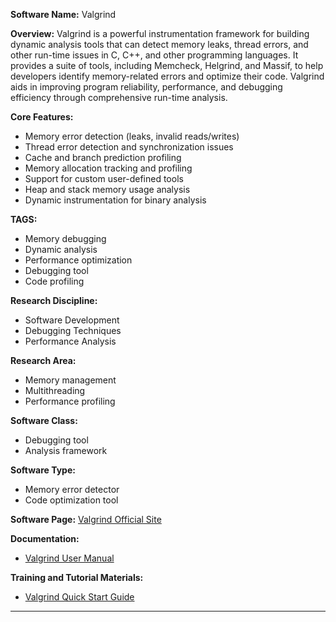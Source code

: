 **Software Name:** Valgrind

**Overview:**
Valgrind is a powerful instrumentation framework for building dynamic analysis tools that can detect memory leaks, thread errors, and other run-time issues in C, C++, and other programming languages. It provides a suite of tools, including Memcheck, Helgrind, and Massif, to help developers identify memory-related errors and optimize their code. Valgrind aids in improving program reliability, performance, and debugging efficiency through comprehensive run-time analysis.

**Core Features:**
- Memory error detection (leaks, invalid reads/writes)
- Thread error detection and synchronization issues
- Cache and branch prediction profiling
- Memory allocation tracking and profiling
- Support for custom user-defined tools
- Heap and stack memory usage analysis
- Dynamic instrumentation for binary analysis

**TAGS:**
- Memory debugging
- Dynamic analysis
- Performance optimization
- Debugging tool
- Code profiling

**Research Discipline:**
- Software Development
- Debugging Techniques
- Performance Analysis

**Research Area:**
- Memory management
- Multithreading
- Performance profiling

**Software Class:**
- Debugging tool
- Analysis framework

**Software Type:**
- Memory error detector
- Code optimization tool

**Software Page:**
[Valgrind Official Site](https://www.valgrind.org/)

**Documentation:**
- [Valgrind User Manual](http://valgrind.org/docs/manual/manual.html)

**Training and Tutorial Materials:**
- [Valgrind Quick Start Guide](http://valgrind.org/docs/manual/quick-start.html)
--------------------------------------
